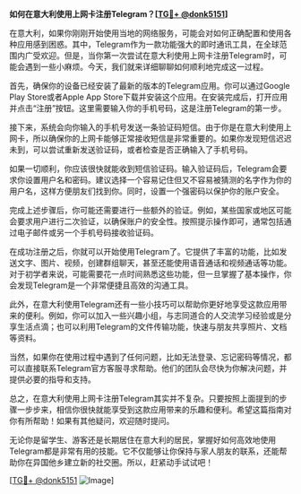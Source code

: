 **如何在意大利使用上网卡注册Telegram？[[TG💪+ @donk5151](https://t.me/s/donk5151)]**

在意大利，如果你刚刚开始使用当地的网络服务，可能会对如何正确配置和使用各种应用感到困惑。其中，Telegram作为一款功能强大的即时通讯工具，在全球范围内广受欢迎。但是，当你第一次尝试在意大利使用上网卡注册Telegram时，可能会遇到一些小麻烦。今天，我们就来详细聊聊如何顺利地完成这一过程。

首先，确保你的设备已经安装了最新的版本的Telegram应用。你可以通过Google Play Store或者Apple App Store下载并安装这个应用。在安装完成后，打开应用并点击“注册”按钮。这里需要输入你的手机号码，这是注册Telegram的第一步。

接下来，系统会向你输入的手机号发送一条验证码短信。由于你是在意大利使用上网卡，所以确保你的上网卡能够正常接收短信是非常重要的。如果你发现短信迟迟未到，可以尝试重新发送验证码，或者检查是否正确输入了手机号码。

如果一切顺利，你应该很快就能收到短信验证码。输入验证码后，Telegram会要求你设置用户名和密码。建议选择一个容易记住但又不容易被猜测的名字作为你的用户名，这样方便朋友们找到你。同时，设置一个强密码以保护你的账户安全。

完成上述步骤后，你可能还需要进行一些额外的验证。例如，某些国家或地区可能会要求用户进行二次验证，以确保账户的安全性。按照提示操作即可，通常包括通过电子邮件或另一个手机号码接收验证码。

在成功注册之后，你就可以开始使用Telegram了。它提供了丰富的功能，比如发送文字、图片、视频，创建群组聊天，甚至还能使用语音通话和视频通话等功能。对于初学者来说，可能需要花一点时间熟悉这些功能，但一旦掌握了基本操作，你会发现Telegram是一个非常便捷且高效的沟通工具。

此外，在意大利使用Telegram还有一些小技巧可以帮助你更好地享受这款应用带来的便利。例如，你可以加入一些兴趣小组，与志同道合的人交流学习经验或是分享生活点滴；也可以利用Telegram的文件传输功能，快速与朋友共享照片、文档等资料。

当然，如果你在使用过程中遇到了任何问题，比如无法登录、忘记密码等情况，都可以直接联系Telegram官方客服寻求帮助。他们的团队会尽快为你解决问题，并提供必要的指导和支持。

总之，在意大利使用上网卡注册Telegram其实并不复杂。只要按照上面提到的步骤一步步来，相信你很快就能享受到这款应用带来的乐趣和便利。希望这篇指南对你有所帮助！如果有其他疑问，欢迎随时提问。

无论你是留学生、游客还是长期居住在意大利的居民，掌握好如何高效地使用Telegram都是非常有用的技能。它不仅能够让你保持与家人朋友的联系，还能帮助你在异国他乡建立新的社交圈。所以，赶紧动手试试吧！

[[TG💪+ @donk5151](https://t.me/s/donk5151) ![Image](https://i.postimg.cc/rwNCRYN7/Snipaste-2025-04-30-17-27-05.png)]